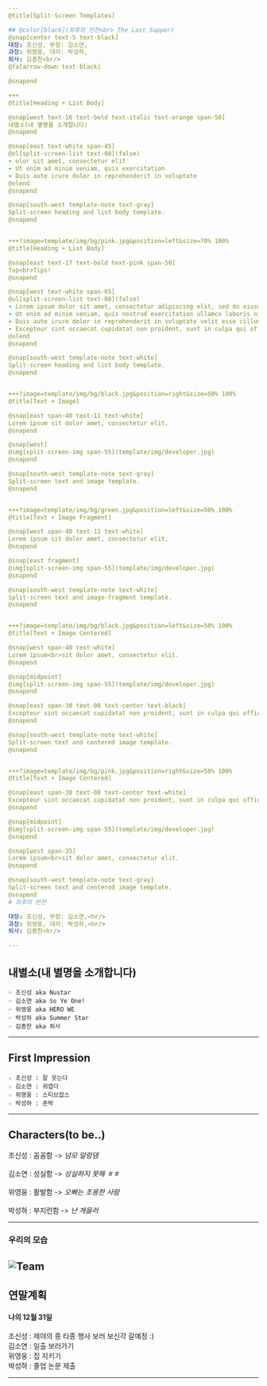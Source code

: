 ```yaml
---
@title[Split-Screen Templates]

## @color[black](최후의 만찬<br> The Last Supper)
@snap[center text-5 text-black]
대장: 조신성, 부장: 김소연,  
과장: 위영웅, 대리: 박성하,  
퇴사: 김종찬<br/>  
@fa[arrow-down text-black]

@snapend

+++
@title[Heading + List Body]

@snap[west text-16 text-bold text-italic text-orange span-50]
내별소(내 별명을 소개합니다)
@snapend

@snap[east text-white span-45]
@ol[split-screen-list text-08](false)
- olor sit amet, consectetur elit
- Ut enim ad minim veniam, quis exercitation
- Duis aute irure dolor in reprehenderit in voluptate
@olend
@snapend

@snap[south-west template-note text-gray]
Split-screen heading and list body template.
@snapend


+++?image=template/img/bg/pink.jpg&position=left&size=70% 100%
@title[Heading + List Body]

@snap[east text-17 text-bold text-pink span-50]
Top<br>Tips!
@snapend

@snap[west text-white span-65]
@ul[split-screen-list text-08](false)
- Lorem ipsum dolor sit amet, consectetur adipiscing elit, sed do eiusmod tempor incididunt ut labore
- Ut enim ad minim veniam, quis nostrud exercitation ullamco laboris nisi ut aliquip ex ea commodo
- Duis aute irure dolor in reprehenderit in voluptate velit esse cillum dolore
- Excepteur sint occaecat cupidatat non proident, sunt in culpa qui officia deserunt mollit anim id
@ulend
@snapend

@snap[south-west template-note text-white]
Split-screen heading and list body template.
@snapend


+++?image=template/img/bg/black.jpg&position=right&size=50% 100%
@title[Text + Image]

@snap[east span-40 text-11 text-white]
Lorem ipsum sit dolor amet, consectetur elit.
@snapend

@snap[west]
@img[split-screen-img span-55](template/img/developer.jpg)
@snapend

@snap[south-west template-note text-gray]
Split-screen text and image template.
@snapend


+++?image=template/img/bg/green.jpg&position=left&size=50% 100%
@title[Text + Image Fragment]

@snap[west span-40 text-11 text-white]
Lorem ipsum sit dolor amet, consectetur elit.
@snapend

@snap[east fragment]
@img[split-screen-img span-55](template/img/developer.jpg)
@snapend

@snap[south-west template-note text-white]
Split-screen text and image-fragment template.
@snapend


+++?image=template/img/bg/black.jpg&position=left&size=50% 100%
@title[Text + Image Centered]

@snap[west span-40 text-white]
Lorem ipsum<br>sit dolor amet, consectetur elit.
@snapend

@snap[midpoint]
@img[split-screen-img span-55](template/img/developer.jpg)
@snapend

@snap[east span-30 text-08 text-center text-black]
Excepteur sint occaecat cupidatat non proident, sunt in culpa qui officia deserunt mollit anim id est laborum.
@snapend

@snap[south-west template-note text-white]
Split-screen text and centered image template.
@snapend


+++?image=template/img/bg/pink.jpg&position=right&size=50% 100%
@title[Text + Image Centered]

@snap[east span-30 text-08 text-center text-white]
Excepteur sint occaecat cupidatat non proident, sunt in culpa qui officia deserunt mollit anim id est laborum.
@snapend

@snap[midpoint]
@img[split-screen-img span-55](template/img/developer.jpg)
@snapend

@snap[west span-35]
Lorem ipsum<br>sit dolor amet, consectetur elit.
@snapend

@snap[south-west template-note text-gray]
Split-screen text and centered image template.
@snapend
# 최후의 만찬

대장: 조신성, 부장: 김소연,<hr/>
과장: 위영웅, 대리: 박성하,<hr/>
퇴사: 김종찬<hr/>

---
```

## 내별소(내 별명을 소개합니다)
	☞ 조신성 aka Nustar
	☞ 김소연 aka So Ye One!
	☞ 위영웅 aka HERO WE
	☞ 박성하 aka Summer Star
	☞ 김종찬 aka 퇴사


---

## First Impression

	☆ 조신성 : 잘 웃는다
	☆ 김소연 : 귀엽다
	☆ 위영웅 : 스티브잡스
	☆ 박성하 : 존박
	
	
---

## Characters(to be..)
조신성 : 꼼꼼함 ->  *넘모 덜렁댐*<br/>  
김소연 : 성실함 -> *성실하지 못해 ㅎㅎ*<br/>  
위영웅 : 활발함 -> *오빠는 조용한 사람*<br/>  
박성하 : 부지런함 -> *난 게을러*    

---

### 우리의 모습
![Team](https://files.slack.com/files-pri/TESNDFT4J-FF1HLK743/_____________.jpg "최후의 만찬")
---

## 연말계획
#### 나의 12월 31일
조신성 : 제야의 종 
타종 행사 보러 보신각 갈예정 :)<br/>
김소연 : 일출 보러가기 <br/>
위영웅 : 집 지키기 <br/>
박성하 : 졸업 논문 제출 <br/>

---
